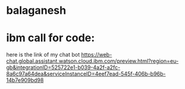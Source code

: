 # balaganesh
# ibm call for code:
here is the link of my chat bot https://web-chat.global.assistant.watson.cloud.ibm.com/preview.html?region=eu-gb&integrationID=525722e1-b039-4a2f-a2fc-8a6c97a64dea&serviceInstanceID=4eef7ead-545f-406b-b96b-14b7e909bd98
